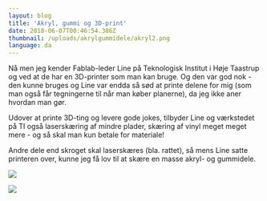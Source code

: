 ```yaml
---
layout: blog
title: 'Akryl, gummi og 3D-print'
date: 2018-06-07T00:46:54.386Z
thumbnail: /uploads/akrylgummidele/akryl2.png
language: da
---
```


Nå men jeg kender Fablab-leder Line på Teknologisk Institut i Høje Taastrup og ved at de har en 3D-printer som man kan bruge. Og den var god nok - den kunne bruges og Line var endda så sød at printe delene for mig (som man også får tegningerne til når man køber planerne), da jeg ikke aner hvordan man gør. 

Udover at printe 3D-ting og levere gode jokes, tilbyder Line og værkstedet på TI også laserskæring af mindre plader, skæring af vinyl meget meget mere - og så skal man kun betale for materiale!

Andre dele end skroget skal laserskæres (bla. rattet), så mens Line satte printeren over, kunne jeg få lov til at skære en masse akryl- og gummidele.

![](/uploads/akrylgummidele/akryl1.png)

![](/uploads/akrylgummidele/akryl2.png)
